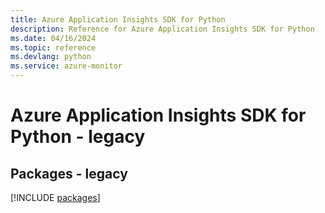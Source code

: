 ```yaml
---
title: Azure Application Insights SDK for Python
description: Reference for Azure Application Insights SDK for Python
ms.date: 04/16/2024
ms.topic: reference
ms.devlang: python
ms.service: azure-monitor
---
```

# Azure Application Insights SDK for Python - legacy
## Packages - legacy
[!INCLUDE [packages](application-insights-index.md)]